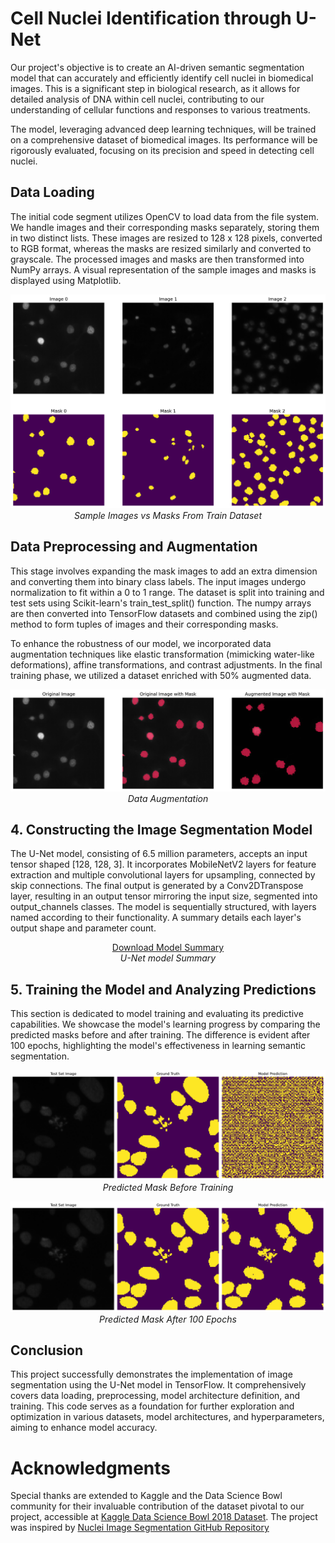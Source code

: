 # Cell Nuclei Identification through U-Net

Our project's objective is to create an AI-driven semantic segmentation model that can accurately and efficiently identify cell nuclei in biomedical images. This is a significant step in biological research, as it allows for detailed analysis of DNA within cell nuclei, contributing to our understanding of cellular functions and responses to various treatments.

The model, leveraging advanced deep learning techniques, will be trained on a comprehensive dataset of biomedical images. Its performance will be rigorously evaluated, focusing on its precision and speed in detecting cell nuclei.

## Data Loading

The initial code segment utilizes OpenCV to load data from the file system. We handle images and their corresponding masks separately, storing them in two distinct lists. These images are resized to 128 x 128 pixels, converted to RGB format, whereas the masks are resized similarly and converted to grayscale. The processed images and masks are then transformed into NumPy arrays. A visual representation of the sample images and masks is displayed using Matplotlib.

<p align="center">
  <img src="images/training_data_sample.png" alt="Sample Images vs Masks From Train Dataset">
  <br>
  <em>Sample Images vs Masks From Train Dataset</em>
</p>

## Data Preprocessing and Augmentation

This stage involves expanding the mask images to add an extra dimension and converting them into binary class labels. The input images undergo normalization to fit within a 0 to 1 range. The dataset is split into training and test sets using Scikit-learn's train_test_split() function. The numpy arrays are then converted into TensorFlow datasets and combined using the zip() method to form tuples of images and their corresponding masks.

To enhance the robustness of our model, we incorporated data augmentation techniques like elastic transformation (mimicking water-like deformations), affine transformations, and contrast adjustments. In the final training phase, we utilized a dataset enriched with 50% augmented data.

<p align="center">
  <img src="images/augmentation.png" alt="Data Augmentation">
  <br>
  <em>Data Augmentation</em>
</p>

## 4. Constructing the Image Segmentation Model

The U-Net model, consisting of 6.5 million parameters, accepts an input tensor shaped [128, 128, 3]. It incorporates MobileNetV2 layers for feature extraction and multiple convolutional layers for upsampling, connected by skip connections. The final output is generated by a Conv2DTranspose layer, resulting in an output tensor mirroring the input size, segmented into output_channels classes. The model is sequentially structured, with layers named according to their functionality. A summary details each layer's output shape and parameter count.


<p align="center">
  <a href="images/model_summary.txt" download="model_summary.txt">Download Model Summary</a>
    <br>
  <em>U-Net model Summary</em>
</p>


## 5. Training the Model and Analyzing Predictions

This section is dedicated to model training and evaluating its predictive capabilities. We showcase the model's learning progress by comparing the predicted masks before and after training. The difference is evident after 100 epochs, highlighting the model's effectiveness in learning semantic segmentation.

<p align="center">
  <img src="images/prediction_before_training.png" alt="Predicted Mask Before Training">
  <br>
  <em>Predicted Mask Before Training</em>
</p>

<p align="center">
  <img src="images/prediction_after_training.png" alt="Predicted Mask After Training">
  <br>
  <em>Predicted Mask After 100 Epochs</em>
</p>

## Conclusion

This project successfully demonstrates the implementation of image segmentation using the U-Net model in TensorFlow. It comprehensively covers data loading, preprocessing, model architecture definition, and training. This code serves as a foundation for further exploration and optimization in various datasets, model architectures, and hyperparameters, aiming to enhance model accuracy.


# Acknowledgments

Special thanks are extended to Kaggle and the Data Science Bowl community for their invaluable contribution of the dataset pivotal to our project, accessible at [Kaggle Data Science Bowl 2018 Dataset](https://www.kaggle.com/competitions/data-science-bowl-2018/data). The project was inspired by [Nuclei Image Segmentation GitHub Repository](https://github.com/M-ImranIsmael/Nuclei-Image-Segmentation)
